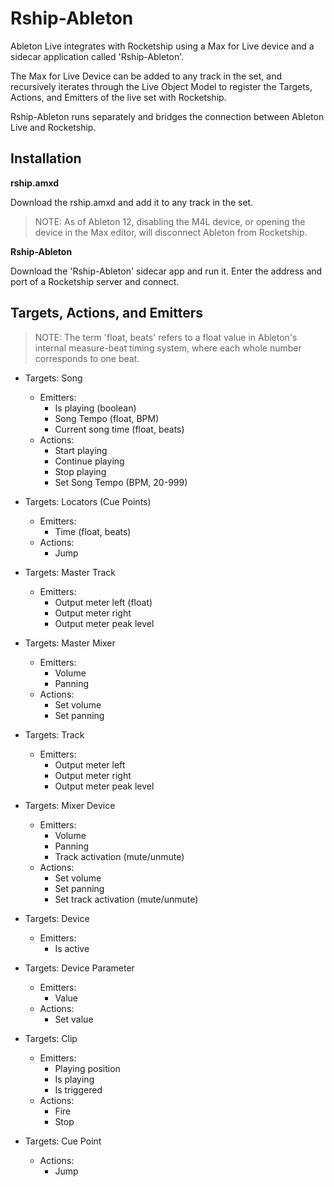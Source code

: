 # Rship-Ableton

Ableton Live integrates with Rocketship using a Max for Live device and a sidecar application called 'Rship-Ableton'.

The Max for Live Device can be added to any track in the set, and recursively iterates through the Live Object Model to register the Targets, Actions, and Emitters of the live set with Rocketship.

Rship-Ableton runs separately and bridges the connection between Ableton Live and Rocketship.

## Installation

**rship.amxd**

Download the rship.amxd and add it to any track in the set.

> NOTE: As of Ableton 12, disabling the M4L device, or opening the device in the Max editor, will disconnect Ableton from Rocketship.

**Rship-Ableton**

Download the 'Rship-Ableton' sidecar app and run it. Enter the address and port of a Rocketship server and connect.

## Targets, Actions, and Emitters

> NOTE: The term 'float, beats' refers to a float value in Ableton's internal measure-beat timing system, where each whole number corresponds to one beat.

- Targets: Song
  - Emitters:
    - Is playing (boolean)
    - Song Tempo (float, BPM)
    - Current song time (float, beats)
  - Actions:
    - Start playing
    - Continue playing
    - Stop playing
    - Set Song Tempo (BPM, 20-999)

- Targets: Locators (Cue Points)
  - Emitters:
    - Time (float, beats)
  - Actions:
    - Jump

- Targets: Master Track
  - Emitters:
    - Output meter left (float)
    - Output meter right
    - Output meter peak level

- Targets: Master Mixer
  - Emitters:
    - Volume
    - Panning
  - Actions:
    - Set volume
    - Set panning

- Targets: Track
  - Emitters:
    - Output meter left
    - Output meter right
    - Output meter peak level

- Targets: Mixer Device
  - Emitters:
    - Volume
    - Panning
    - Track activation (mute/unmute)
  - Actions:
    - Set volume
    - Set panning
    - Set track activation (mute/unmute)

- Targets: Device
  - Emitters:
    - Is active

- Targets: Device Parameter
  - Emitters:
    - Value
  - Actions:
    - Set value

- Targets: Clip
  - Emitters:
    - Playing position
    - Is playing
    - Is triggered
  - Actions:
    - Fire
    - Stop

- Targets: Cue Point
  - Actions:
    - Jump

